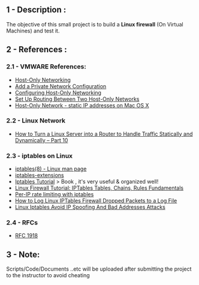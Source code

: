 ## 1 - Description :
The objective of this small project is to build a **Linux firewall** (On Virtual Machines) and test it.

## 2 - References :
### 2.1 - VMWARE References:
- [Host-Only Networking ](https://www.vmware.com/support/ws5/doc/ws_net_configurations_hostonly.html)
- [Add a Private Network Configuration](https://pubs.vmware.com/fusion-5/index.jsp?topic=%2Fcom.vmware.fusion.help.doc%2FGUID-DEB1FB99-0E44-4AAA-9693-6C2687098F13.html)
- [Configuring Host-Only Networking](https://pubs.vmware.com/workstation-9/index.jsp?topic=%2Fcom.vmware.ws.using.doc%2FGUID-93BDF7F1-D2E4-42CE-80EA-4E305337D2FC.html)
- [Set Up Routing Between Two Host-Only Networks](https://pubs.vmware.com/workstation-9/index.jsp?topic=%2Fcom.vmware.ws.using.doc%2FGUID-87995B4F-5945-4AF8-86D1-1003DDEFCF25.html)
- [Host-Only Network - static IP addresses on Mac OS X](https://gist.github.com/aelkz/ae15e9b281ea2d8b0454ab86b21e84e9)
### 2.2 - Linux Network
- [How to Turn a Linux Server into a Router to Handle Traffic Statically and Dynamically – Part 10](https://www.tecmint.com/setup-linux-as-router/)

### 2.3 - iptables on Linux 
- [iptables(8) - Linux man page](https://linux.die.net/man/8/iptables)
- [iptables-extensions](http://ipset.netfilter.org/iptables-extensions.man.html)
- [Iptables Tutorial](http://homes.di.unimi.it/sisop/qemu/iptables-tutorial.pdf) > Book , it's very useful & organized well!
- [Linux Firewall Tutorial: IPTables Tables, Chains, Rules Fundamentals](https://www.thegeekstuff.com/2011/01/iptables-fundamentals/)
- [Per-IP rate limiting with iptables](https://making.pusher.com/per-ip-rate-limiting-with-iptables/)
- [How to Log Linux IPTables Firewall Dropped Packets to a Log File](https://www.thegeekstuff.com/2012/08/iptables-log-packets/)
- [Linux Iptables Avoid IP Spoofing And Bad Addresses Attacks](https://www.cyberciti.biz/tips/linux-iptables-8-how-to-avoid-spoofing-and-bad-addresses-attack.html)

### 2.4 - RFCs
- [RFC 1918](https://tools.ietf.org/html/rfc1918)


## 3 - Note: 
Scripts/Code/Documents ..etc will be uploaded after submitting the project to the instructor to avoid cheating



